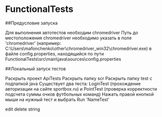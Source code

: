 # FunctionalTests

##Предусловие запуска

Для выполнения автотестов необходим chromedriver
Путь до местоположения chromedriver необходимо указать в поле 'chromedriver' 
   (например: C:\\Users\\mafonchenko\\other\\chromedriver_win32\\chromedriver.exe) 
   в файле config.properties, находящийся по пути FunctionalTests\src\main\java\sources\config.properties


##Локальный запуск тестов

Раскрыть проект ApiTests
Раскрыть папку scr
Раскрыть папку test с подпапкой java
Существует два теста: LoginTest (прохождение авторизации на сайте sportbox.ru) 
и PointTest (проверка корректности подсчета суммы очков футбольных команд)
Нажать правой кнопкой мыши на нужный тест и выбрать Run 'NameTest'

edit delete string
